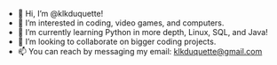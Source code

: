 - 👋 Hi, I’m @klkduquette!
- 👀 I’m interested in coding, video games, and computers.
- 🌱 I’m currently learning Python in more depth, Linux, SQL, and Java!
- 💞️ I’m looking to collaborate on bigger coding projects.
- 📫 You can reach by messaging my email: klkduquette@gmail.com
